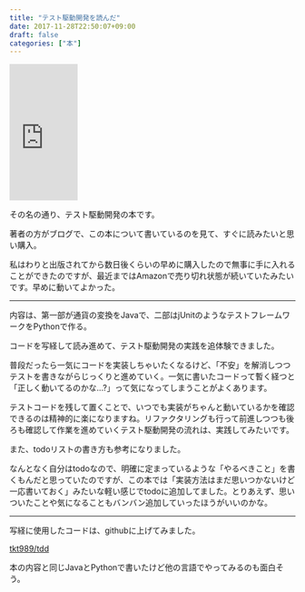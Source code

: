 ```yaml
---
title: "テスト駆動開発を読んだ"
date: 2017-11-28T22:50:07+09:00
draft: false
categories: ["本"]
---
```


<iframe style="width:120px;height:240px;" marginwidth="0" marginheight="0" scrolling="no" frameborder="0" src="https://rcm-fe.amazon-adsystem.com/e/cm?ref=qf_sp_asin_til&t=blogtkt989inf-22&m=amazon&o=9&p=8&l=as1&IS1=1&detail=1&asins=4274217884&linkId=ec42af4efa915d11101baf46d00322c2&bc1=ffffff&lt1=_blank&fc1=333333&lc1=0066c0&bg1=ffffff&f=ifr">
    </iframe>

その名の通り、テスト駆動開発の本です。

著者の方がブログで、この本について書いているのを見て、すぐに読みたいと思い購入。

私はわりと出版されてから数日後くらいの早めに購入したので無事に手に入れることができたのですが、最近まではAmazonで売り切れ状態が続いていたみたいです。早めに動いてよかった。

---

内容は、第一部が通貨の変換をJavaで、二部はjUnitのようなテストフレームワークをPythonで作る。

コードを写経して読み進めて、テスト駆動開発の実践を追体験できました。

普段だったら一気にコードを実装しちゃいたくなるけど、「不安」を解消しつつテストを書きながらじっくりと進めていく。一気に書いたコードって暫く経つと「正しく動いてるのかな...?」って気になってしまうことがよくあります。

テストコードを残して置くことで、いつでも実装がちゃんと動いているかを確認できるのは精神的に楽になりますね。リファクタリングも行って前進しつつも後ろも確認して作業を進めていくテスト駆動開発の流れは、実践してみたいです。


また、todoリストの書き方も参考になりました。

なんとなく自分はtodoなので、明確に定まっているような「やるべきこと」を書くもんだと思っていたのですが、この本では「実装方法はまだ思いつかないけど一応書いておく」みたいな軽い感じでtodoに追加してました。とりあえず、思いついたことや気になることもバンバン追加していったほうがいいのかな。

---

写経に使用したコードは、githubに上げてみました。

[tkt989/tdd](https://github.com/tkt989/tdd)

本の内容と同じJavaとPythonで書いたけど他の言語でやってみるのも面白そう。
